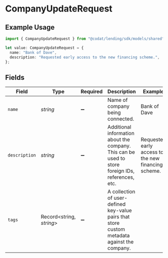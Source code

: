 # CompanyUpdateRequest

## Example Usage

```typescript
import { CompanyUpdateRequest } from "@codat/lending/sdk/models/shared";

let value: CompanyUpdateRequest = {
  name: "Bank of Dave",
  description: "Requested early access to the new financing scheme.",
};
```

## Fields

| Field                                                                                             | Type                                                                                              | Required                                                                                          | Description                                                                                       | Example                                                                                           |
| ------------------------------------------------------------------------------------------------- | ------------------------------------------------------------------------------------------------- | ------------------------------------------------------------------------------------------------- | ------------------------------------------------------------------------------------------------- | ------------------------------------------------------------------------------------------------- |
| `name`                                                                                            | *string*                                                                                          | :heavy_minus_sign:                                                                                | Name of company being connected.                                                                  | Bank of Dave                                                                                      |
| `description`                                                                                     | *string*                                                                                          | :heavy_minus_sign:                                                                                | Additional information about the company. This can be used to store foreign IDs, references, etc. | Requested early access to the new financing scheme.                                               |
| `tags`                                                                                            | Record<string, *string*>                                                                          | :heavy_minus_sign:                                                                                | A collection of user-defined key-value pairs that store custom metadata against the company.      |                                                                                                   |